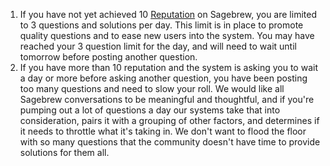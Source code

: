 1. If you have not yet achieved 10 [Reputation][1] on Sagebrew, you are limited to 
   3 questions and solutions per day. This limit is in place to promote quality 
   questions and to ease new users into the system. You may have reached your 
   3 question limit for the day, and will need to wait until tomorrow before 
   posting another question. 
2. If you have more than 10 reputation and the system is asking you to wait a 
   day or more before asking another question, you have been posting too many 
   questions and need to slow your roll. We would like all Sagebrew 
   conversations to be meaningful and thoughtful, and if you're pumping out 
   a lot of questions a day our systems take that into consideration, pairs it with a 
   grouping of other factors, and determines if it needs to throttle what it's 
   taking in. We don't want to flood the floor with so many questions
   that the community doesn't have time to provide solutions for them all. 


[1]: /help/reputation/